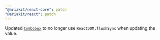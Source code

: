 ```yaml
---
"@ariakit/react-core": patch
"@ariakit/react": patch
---
```


Updated [`Combobox`](https://ariakit.org/reference/combobox) to no longer use `ReactDOM.flushSync` when updating the value.
